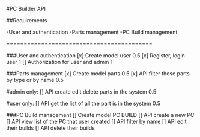 #PC Builder API

##Requirements

-User and authentication
-Parts management
-PC Build management

==========================================

###User and authentication
[x] Create model user 0.5
[x] Register, login user 1
[] Authorization for user and admin 1


###Parts management
[x] Create model parts 0.5
[x] API filter those parts by type or by name 0.5

#admin only:
[] API create edit delete parts in the system 0.5

#user only:
[] API get the list of all the part is in the system 0.5

###PC Build management
[] Create model PC BUILD
[] API create a new PC
[] API view list of the PC that user created
[] API filter by name
[] API edit their builds
[] API delete their builds